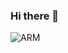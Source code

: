 ### Hi there 👋


![ARM](https://user-images.githubusercontent.com/69990247/117706224-522c9e80-b1cd-11eb-8d65-4a66e52c79dc.gif)


<!--
**alejandroX86/alejandroX86** is a ✨ _special_ ✨ repository because its `README.md` (this file) appears on your GitHub profile.

Here are some ideas to get you started:

- 🔭 I’m currently working on ...
- 🌱 I’m currently learning ...
- 👯 I’m looking to collaborate on ...
- 🤔 I’m looking for help with ...
- 💬 Ask me about ...
- 📫 How to reach me: ...
- 😄 Pronouns: ...
- ⚡ Fun fact: ...
-->
